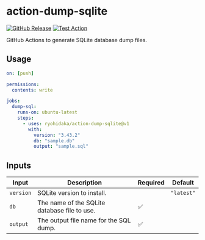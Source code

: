 # action-dump-sqlite

[![GitHub Release](https://img.shields.io/github/v/release/ryohidaka/action-dump-sqlite)](https://github.com/ryohidaka/action-dump-sqlite/releases/)
[![Test Action](https://github.com/ryohidaka/action-dump-sqlite/actions/workflows/test.yml/badge.svg)](https://github.com/ryohidaka/action-dump-sqlite/actions/workflows/test.yml)

GitHub Actions to generate SQLite database dump files.

## Usage

```yml
on: [push]

permissions:
  contents: write

jobs:
  dump-sql:
    runs-on: ubuntu-latest
    steps:
      - uses: ryohidaka/action-dump-sqlite@v1
        with:
          version: "3.43.2"
          db: "sample.db"
          output: "sample.sql"
```

## Inputs

| Input     | Description                                  | Required | Default    |
| --------- | -------------------------------------------- | -------- | ---------- |
| `version` | SQLite version to install.                   |          | `"latest"` |
| `db`      | The name of the SQLite database file to use. | ✅       |            |
| `output`  | The output file name for the SQL dump.       | ✅       |            |
